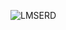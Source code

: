 ![LMSERD](https://github.com/GopichandMogaparthi210917/LibraryManagementSystem/assets/162054558/2a4a23f3-04ac-40b4-85b7-c6e062c7ee22)
